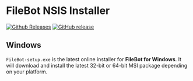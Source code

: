 # FileBot NSIS Installer
[![Github Releases](https://img.shields.io/github/downloads/filebot/filebot-installer/total.svg)](https://github.com/filebot/filebot-installer/releases)
[![GitHub release](https://img.shields.io/github/release/filebot/filebot-installer.svg)](https://github.com/filebot/filebot-installer/releases)

## Windows
`FileBot-setup.exe` is the latest online installer for __FileBot for Windows__. It will download and install the latest 32-bit or 64-bit MSI package depending on your platform.
